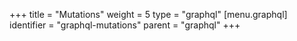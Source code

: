 +++
title = "Mutations"
weight = 5
type = "graphql"
[menu.graphql]
  identifier = "graphql-mutations"
  parent = "graphql"
+++
